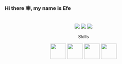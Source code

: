 ### Hi there 🕸, my name is Efe
#### <p></p>
![<p></p>](https://i.hizliresim.com/ll4uif0.png?width=960&height=219)

<p align="center">
  <a href="https://discord.com/users/1042809394980732961" target="_blank"><img src="https://img.shields.io/badge/discord%20-7289DA.svg?&style=for-the-badge&logo=discord&logoColor=white"></a>
  <a href="https://open.spotify.com/user/otu5z5j4fj5ybq9peory8bpsl?si=24aa5debdd1d4b18" target="_blank"><img src="https://img.shields.io/badge/Spotify%20-1ed760.svg?&style=for-the-badge&logo=spotify&logoColor=white"></a>
  <a href="https://steamcommunity.com/id/Efemd" target="_blank"><img src="https://img.shields.io/badge/Steam%20-191717.svg?&style=for-the-badge&logo=steam&logoColor=white"></a>
</p>

<p align="center">
    Skills
</p> 

<p align="center">
    <img width="50" height="50" src="https://i.hizliresim.com/mp0ut6b.png">
    <img width="50" height="50" src="https://i.hizliresim.com/sxfi6av.png">
    <img width="50" height="50" src="https://i.hizliresim.com/3alh0f0.png">
    <img width="50" height="50" src="https://i.hizliresim.com/3alh0f0.png]">
</p>
